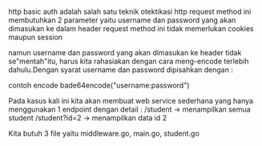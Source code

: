 http basic auth adalah salah satu teknik otektikasi http request
method ini membutuhkan 2 parameter yaitu username dan password yang akan dimasukan ke dalam header request
method ini tidak memerlukan cookies maupun session

namun username dan password yang akan dimasukan ke header tidak se"mentah"itu, harus kita rahasiakan dengan cara meng-encode terlebih dahulu.Dengan syarat username dan password dipisahkan dengan :

contoh encode
bade64encode("username:password")

Pada kasus kali ini kita akan membuat web service sederhana yang hanya menggunakan 1 endpoint dengan detail :
/student -> menampilkan semua student
/student?id=2 -> menampilkan data id 2

Kita butuh 3 file yaitu middleware.go, main.go, student.go